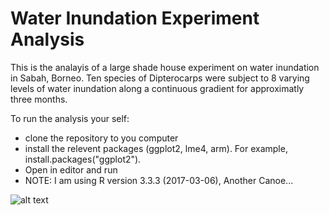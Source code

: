 # Water Inundation Experiment Analysis

This is the analayis of a large shade house experiment on water inundation in Sabah, Borneo. Ten species of Dipterocarps were subject to 8 varying levels of water inundation along a continuous gradient for approximatly three months.  

To run the analysis your self:
- clone the repository to you computer 
- install the relevent packages (ggplot2, lme4, arm). For example, install.packages("ggplot2").
- Open in editor and run
- NOTE: I am using R version 3.3.3 (2017-03-06), Another Canoe...


![alt text](https://s3-eu-west-1.amazonaws.com/james.margrove/StatisticalAnalysisREADMEs/WaterInundationExperimentAnalysis/panorama+of+nursary.jpg)
